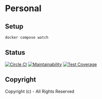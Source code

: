 # Personal

## Setup

```bash
docker compose watch
```

## Status

[![Circle CI](https://dl.circleci.com/status-badge/img/gh/ksylvest/personal/tree/main.svg?style=svg)](https://dl.circleci.com/status-badge/redirect/gh/ksylvest/personal/tree/main)
[![Maintainability](https://api.codeclimate.com/v1/badges/6c1a7c3b1e87c843246e/maintainability)](https://codeclimate.com/github/ksylvest/personal/maintainability)
[![Test Coverage](https://api.codeclimate.com/v1/badges/6c1a7c3b1e87c843246e/test_coverage)](https://codeclimate.com/github/ksylvest/personal/test_coverage)

## Copyright

Copyright (c) - All Rights Reserved

